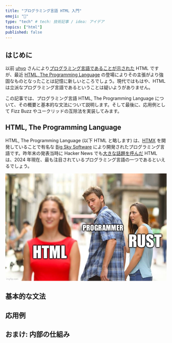 ```yaml
---
title: "プログラミング言語 HTML 入門"
emoji: "🐨"
type: "tech" # tech: 技術記事 / idea: アイデア
topics: ["html"]
published: false
---
```


## はじめに

以前 [uhyo](https://twitter.com/uhyo_) さんにより[プログラミング言語であることが示された](https://qiita.com/uhyo/items/9b830c93fa4765bdd3e5) HTML ですが、最近 [HTML, The Programming Language](https://html-lang.org/) の登場によりその主張がより強固なものとなったことは記憶に新しいところでしょう。現代ではもはや、HTML は立派なプログラミング言語であるということは疑いようがありません。

この記事では、プログラミング言語 HTML, The Programming Language について、その概要と基本的な文法について説明します。そして最後に、応用例として Fizz Buzz やユークリッドの互除法を実装してみます。

## HTML, The Programming Language

HTML, The Programming Language (以下 HTML と略します) は、[HTMX](https://htmx.org/) を開発していることで有名な [Big Sky Software](https://bigsky.software/) により開発されたプログラミング言語です。昨年末の発表当時に Hacker News でも[大きな話題を呼んだ](https://news.ycombinator.com/item?id=38519719) HTML は、2024 年現在、最も注目されているプログラミング言語の一つであるといえるでしょう。

![HTML vs Rust](/images/html-the-programming-language/html-vs-rust.jpg)

## 基本的な文法

## 応用例

## おまけ: 内部の仕組み
